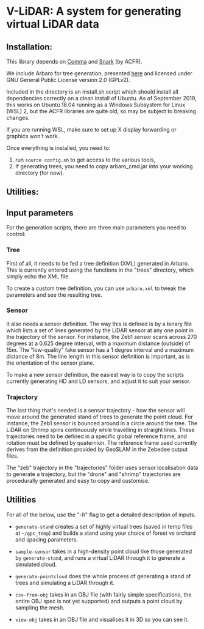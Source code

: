 # V-LiDAR: A system for generating virtual LiDAR data

## Installation:

This library depends on  [Comma](https://github.com/acfr/comma) and [Snark](https://github.com/acfr/snark) (by ACFR).

We include Arbaro for tree generation, presented [here](https://www2.cs.duke.edu/courses/cps124/spring08/assign/07_papers/p119-weber.pdf) and licensed under GNU General Public License version 2.0 (GPLv2).

Included in the directory is an install.sh script which should install all dependencies correctly on a clean install of Ubuntu.  As of September 2019, this works on Ubuntu 18.04 running as a Windows Subsystem for Linux (WSL) 2, but the ACFR libraries are quite old, so may be subject to breaking changes.

If you are running WSL, make sure to set up X display forwarding or graphics won't work.

Once everything is installed, you need to:
  
  1. run `source config.sh` to get access to the various tools, 
  2. If generating trees, you need to copy arbaro_cmd.jar into your working directory (for now).

## Utilities:

## Input parameters

For the generation scripts, there are three main parameters you need to control:


### Tree
First of all, it needs to be fed a tree definition (XML) generated in Arbaro.  This is currently entered using the functions in the "trees" directory, which simply echo the XML file.

To create a custom tree definition, you can use `arbaro.xml` to tweak the parameters and see the resulting tree.


### Sensor
It also needs a sensor definition. The way this is defined is by a binary file
which lists a set of lines generated by the LiDAR sensor at any one point in the
trajectory of the sensor. For instance, the Zeb1 sensor scans across 270
degrees at a 0.625 degree interval, with a maximum distance (outside) of 15m.
The "low-quality" fake sensor has a 1 degree interval and a maximum distance of 8m.
The line length in this sensor definition is important, as is the orientation
of the sensor plane.

To make a new sensor definition, the easiest way is to copy the scripts currently generating HD and LD sensors, and adjust it to suit your sensor.


### Trajectory
The last thing that's needed is a sensor trajectory - how the sensor will move
around the generated stand of trees to generate the point cloud.
For instance, the Zeb1 sensor is bounced around in a circle around the tree.
The LiDAR on Shrimp spins continuously while travelling in straight lines.
These trajectories need to be defined in a specific global reference frame,
and rotation must be defined by quaternion. The reference frame used currently
derives from the definition provided by GeoSLAM in the Zebedee output files.

The "zeb" trajectory in the "trajectories" folder uses sensor localisation data to generate a trajectory, but the "drone" and "shrimp" trajectories are procedurally generated and easy to copy and customise.


## Utilities

For all of the below, use the "-h" flag to get a detailed description of inputs.

* `generate-stand` creates a set of highly virtual trees (saved in temp files at `~/gpc_temp`) and builds a stand using your choice of forest vs orchard and spacing parameters.
* `sample-sensor` takes in a high-density point cloud like those generated by `generate-stand`, and runs a virtual LiDAR through it to generate a simulated cloud.
* `generate-pointcloud` does the whole process of generating a stand of trees and simulating a LiDAR through it.

* `csv-from-obj` takes in an OBJ file (with fairly simple specifications, the entire OBJ spec is not yet supported) and outputs a point cloud by sampling the mesh.
* `view-obj` takes in an OBJ file and visualises it in 3D so you can see it.
